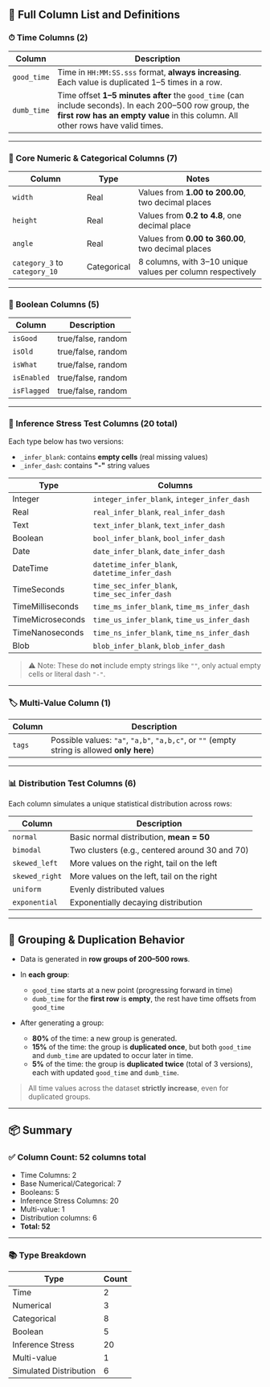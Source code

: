 ## 🧾 **Full Column List and Definitions**

### ⏱ Time Columns (2)

| Column      | Description                                                                                                                                                                               |
| ----------- | ----------------------------------------------------------------------------------------------------------------------------------------------------------------------------------------- |
| `good_time` | Time in `HH:MM:SS.sss` format, **always increasing**. Each value is duplicated 1–5 times in a row.                                                                                        |
| `dumb_time` | Time offset **1–5 minutes after** the `good_time` (can include seconds). In each 200–500 row group, the **first row has an empty value** in this column. All other rows have valid times. |

---

### 🔢 Core Numeric & Categorical Columns (7)

| Column                        | Type        | Notes                                                      |
| ----------------------------- | ----------- | ---------------------------------------------------------- |
| `width`                       | Real        | Values from **1.00 to 200.00**, two decimal places         |
| `height`                      | Real        | Values from **0.2 to 4.8**, one decimal place              |
| `angle`                       | Real        | Values from **0.00 to 360.00**, two decimal places         |
| `category_3` to `category_10` | Categorical | 8 columns, with 3–10 unique values per column respectively |

---

### 🔘 Boolean Columns (5)

| Column      | Description        |
| ----------- | ------------------ |
| `isGood`    | true/false, random |
| `isOld`     | true/false, random |
| `isWhat`    | true/false, random |
| `isEnabled` | true/false, random |
| `isFlagged` | true/false, random |

---

### 🧪 Inference Stress Test Columns (20 total)

Each type below has two versions:

* `_infer_blank`: contains **empty cells** (real missing values)
* `_infer_dash`: contains **"-"** string values

| Type             | Columns                                       |
| ---------------- | --------------------------------------------- |
| Integer          | `integer_infer_blank`, `integer_infer_dash`   |
| Real             | `real_infer_blank`, `real_infer_dash`         |
| Text             | `text_infer_blank`, `text_infer_dash`         |
| Boolean          | `bool_infer_blank`, `bool_infer_dash`         |
| Date             | `date_infer_blank`, `date_infer_dash`         |
| DateTime         | `datetime_infer_blank`, `datetime_infer_dash` |
| TimeSeconds      | `time_sec_infer_blank`, `time_sec_infer_dash` |
| TimeMilliseconds | `time_ms_infer_blank`, `time_ms_infer_dash`   |
| TimeMicroseconds | `time_us_infer_blank`, `time_us_infer_dash`   |
| TimeNanoseconds  | `time_ns_infer_blank`, `time_ns_infer_dash`   |
| Blob             | `blob_infer_blank`, `blob_infer_dash`         |

> ⚠️ Note: These do **not** include empty strings like `""`, only actual empty cells or literal dash `"-"`.

---

### 🏷️ Multi-Value Column (1)

| Column | Description                                                                                 |
| ------ | ------------------------------------------------------------------------------------------- |
| `tags` | Possible values: `"a"`, `"a,b"`, `"a,b,c"`, or `""` (empty string is allowed **only here**) |

---

### 📊 Distribution Test Columns (6)

Each column simulates a unique statistical distribution across rows:

| Column         | Description                                    |
| -------------- | ---------------------------------------------- |
| `normal`       | Basic normal distribution, **mean = 50**       |
| `bimodal`      | Two clusters (e.g., centered around 30 and 70) |
| `skewed_left`  | More values on the right, tail on the left     |
| `skewed_right` | More values on the left, tail on the right     |
| `uniform`      | Evenly distributed values                      |
| `exponential`  | Exponentially decaying distribution            |

---

## 🔁 Grouping & Duplication Behavior

* Data is generated in **row groups of 200–500 rows**.
* In **each group**:

  * `good_time` starts at a new point (progressing forward in time)
  * `dumb_time` for the **first row** is **empty**, the rest have time offsets from `good_time`
* After generating a group:

  * **80%** of the time: a new group is generated.
  * **15%** of the time: the group is **duplicated once**, but both `good_time` and `dumb_time` are updated to occur later in time.
  * **5%** of the time: the group is **duplicated twice** (total of 3 versions), each with updated `good_time` and `dumb_time`.

> All time values across the dataset **strictly increase**, even for duplicated groups.

---

## 📦 Summary

### ✅ Column Count: **52 columns total**

* Time Columns: 2
* Base Numerical/Categorical: 7
* Booleans: 5
* Inference Stress Columns: 20
* Multi-value: 1
* Distribution columns: 6
* **Total: 52**

---

### 📚 Type Breakdown

| Type                   | Count |
| ---------------------- | ----- |
| Time                   | 2     |
| Numerical              | 3     |
| Categorical            | 8     |
| Boolean                | 5     |
| Inference Stress       | 20    |
| Multi-value            | 1     |
| Simulated Distribution | 6     |

